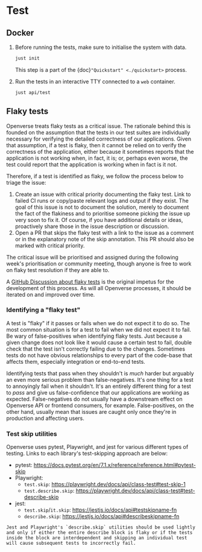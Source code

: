 # Test

## Docker

1. Before running the tests, make sure to initialise the system with data.

   ```bash
   just init
   ```

   This step is a part of the {doc}`"Quickstart" <./quickstart>` process.

2. Run the tests in an interactive TTY connected to a `web` container.
   ```bash
   just api/test
   ```

## Flaky tests

Openverse treats flaky tests as a critical issue. The rationale behind this is
founded on the assumption that the tests in our test suites are individually
necessary for verifying the detailed correctness of our applications. Given that
assumption, if a test is flaky, then it cannot be relied on to verify the
correctness of the application, either because it sometimes reports that the
application is not working when, in fact, it is; or, perhaps even worse, the
test could report that the application is working when in fact is it not.

Therefore, if a test is identified as flaky, we follow the process below to
triage the issue:

1. Create an issue with critical priority documenting the flaky test. Link to
   failed CI runs or copy/paste relevant logs and output if they exist. The goal
   of this issue is not to document the solution, merely to document the fact of
   the flakiness and to prioritise someone picking the issue up very soon to fix
   it. Of course, if you have additional details or ideas, proactively share
   those in the issue description or discussion.
1. Open a PR that skips the flaky test with a link to the issue as a comment or
   in the explanatory note of the skip annotation. This PR should also be marked
   with critical priority.

The critical issue will be prioritised and assigned during the following week's
prioritisation or community meeting, though anyone is free to work on flaky test
resolution if they are able to.

A
[GitHub Discussion about flaky tests](https://github.com/WordPress/openverse/discussions/1824)
is the original impetus for the development of this process. As will all
Openverse processes, it should be iterated on and improved over time.

### Identifying a "flaky test"

A test is "flaky" if it passes or fails when we do not expect it to do so. The
most common situation is for a test to fail when we did not expect it to fail.
Be wary of false-positives when identifying flaky tests. Just because a given
change does not look like it would cause a certain test to fail, double check
that the test isn't correctly failing due to the changes. Sometimes tests do not
have obvious relationships to every part of the code-base that affects them,
especially integration or end-to-end tests.

Identifying tests that pass when they shouldn't is _much_ harder but arguably an
even more serious problem than false-negatives. It's one thing for a test to
annoyingly fail when it shouldn't. It's an entirely different thing for a test
to _pass_ and give us false-confidence that our applications are working as
expected. False-negatives do not usually have a downstream effect on Openverse
API or frontend consumers, for example. False-positives, on the other hand,
usually mean that issues are caught only once they're in production and
affecting users.

### Test skip utilities

Openverse uses pytest, Playwright, and jest for various different types of
testing. Links to each library's test-skipping approach are below:

- pytest:
  <https://docs.pytest.org/en/7.1.x/reference/reference.html#pytest-skip>
- Playwright:
  - `test.skip`: <https://playwright.dev/docs/api/class-test#test-skip-1>
  - `test.describe.skip`:
    <https://playwright.dev/docs/api/class-test#test-describe-skip>
- jest:
  - `test.skip`/`it.skip`: <https://jestjs.io/docs/api#testskipname-fn>
  - `describe.skip`: <https://jestjs.io/docs/api#describeskipname-fn>

```{note}
Jest and Playwright's `describe.skip` utilities should be used lightly and only if either the entire describe block is flaky or if the tests inside the block are interdependent and skipping an individual test will cause subsequent tests to incorrectly fail.
```
